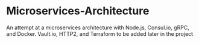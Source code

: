 # Microservices-Architecture
An attempt at a microservices architecture with Node.js, Consul.io, gRPC, and Docker. Vault.io, HTTP2, and Terraform to be added later in the project
